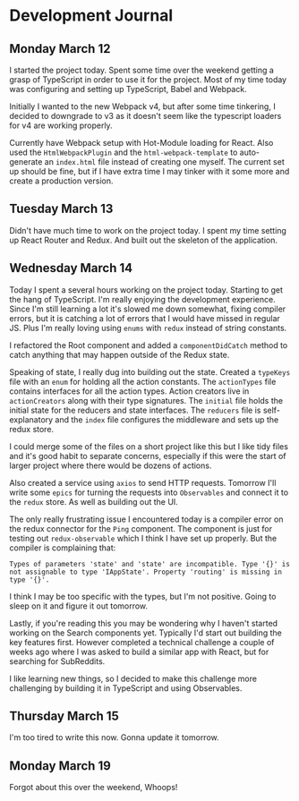 # Development Journal

## Monday March 12

I started the project today. Spent some time over the weekend getting a grasp of TypeScript in order to use it for the project.
Most of my time today was configuring and setting up TypeScript, Babel and Webpack.

Initially I wanted to the new Webpack v4, but after some time tinkering, I decided to downgrade to v3 as it doesn't seem like the typescript loaders for v4 are working properly.

Currently have Webpack setup with Hot-Module loading for React. Also used the `HtmlWebpackPlugin` and the `html-webpack-template` to auto-generate an `index.html` file instead of creating one myself.
The current set up should be fine, but if I have extra time I may tinker with it some more and create a production version.

## Tuesday March 13

Didn't have much time to work on the project today. I spent my time setting up React Router and Redux.
And built out the skeleton of the application.

## Wednesday March 14

Today I spent a several hours working on the project today. Starting to get the hang of TypeScript.
I'm really enjoying the development experience. Since I'm still learning a lot it's slowed me down somewhat, fixing compiler errors, but it is catching a lot of errors that I would have missed in regular JS.
Plus I'm really loving using `enums` with `redux` instead of string constants.

I refactored the Root component and added a `componentDidCatch` method to catch anything that may happen outside of the Redux state.

Speaking of state, I really dug into building out the state.
Created a `typeKeys` file with an `enum` for holding all the action constants.
The `actionTypes` file contains interfaces for all the action types.
Action creators live in `actionCreators` along with their type signatures.
The `initial` file holds the initial state for the reducers and state interfaces.
The `reducers` file is self-explanatory and the `index` file configures the middleware and sets up the redux store.

I could merge some of the files on a short project like this but I like tidy files and it's good habit to separate concerns, especially if this were the start of larger project where there would be dozens of actions.

Also created a service using `axios` to send HTTP requests. Tomorrow I'll write some `epics` for turning the requests into `Observables` and connect it to the `redux` store. As well as building out the UI.

The only really frustrating issue I encountered today is a compiler error on the redux connector for the `Ping` component.
The component is just for testing out `redux-observable` which I think I have set up properly.
But the compiler is complaining that:

`
Types of parameters 'state' and 'state' are incompatible. Type '{}' is not assignable to type 'IAppState'. Property 'routing' is missing in type '{}'.
`

I think I may be too specific with the types, but I'm not positive.
Going to sleep on it and figure it out tomorrow.

Lastly, if you're reading this you may be wondering why I haven't started working on the Search components yet.
Typically I'd start out building the key features first.
However completed a technical challenge a couple of weeks ago where I was asked to build a similar app with React, but for searching for SubReddits.

I like learning new things, so I decided to make this challenge more challenging by building it in TypeScript and using Observables.

## Thursday March 15

I'm too tired to write this now. Gonna update it tomorrow.

## Monday March 19

Forgot about this over the weekend, Whoops!
